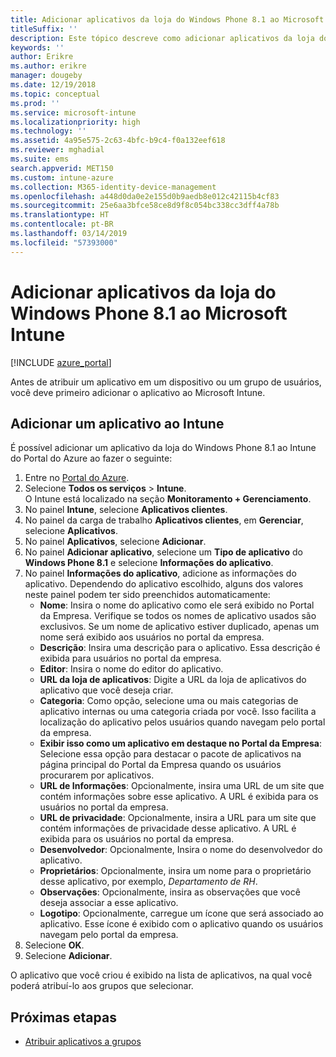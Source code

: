 ```yaml
---
title: Adicionar aplicativos da loja do Windows Phone 8.1 ao Microsoft Intune
titleSuffix: ''
description: Este tópico descreve como adicionar aplicativos da loja do Windows Phone 8.1 ao Microsoft Intune.
keywords: ''
author: Erikre
ms.author: erikre
manager: dougeby
ms.date: 12/19/2018
ms.topic: conceptual
ms.prod: ''
ms.service: microsoft-intune
ms.localizationpriority: high
ms.technology: ''
ms.assetid: 4a95e575-2c63-4bfc-b9c4-f0a132eef618
ms.reviewer: mghadial
ms.suite: ems
search.appverid: MET150
ms.custom: intune-azure
ms.collection: M365-identity-device-management
ms.openlocfilehash: a448d0da0e2e155d0b9aedb8e012c42115b4cf83
ms.sourcegitcommit: 25e6aa3bfce58ce8d9f8c054bc338cc3dff4a78b
ms.translationtype: HT
ms.contentlocale: pt-BR
ms.lasthandoff: 03/14/2019
ms.locfileid: "57393000"
---
```

# <a name="add-windows-phone-81-store-apps-to-microsoft-intune"></a>Adicionar aplicativos da loja do Windows Phone 8.1 ao Microsoft Intune

[!INCLUDE [azure_portal](./includes/azure_portal.md)]

Antes de atribuir um aplicativo em um dispositivo ou um grupo de usuários, você deve primeiro adicionar o aplicativo ao Microsoft Intune. 

## <a name="add-an-app-to-intune"></a>Adicionar um aplicativo ao Intune
É possível adicionar um aplicativo da loja do Windows Phone 8.1 ao Intune do Portal do Azure ao fazer o seguinte:

1. Entre no [Portal do Azure](https://portal.azure.com).
2. Selecione **Todos os serviços** > **Intune**.  
    O Intune está localizado na seção **Monitoramento + Gerenciamento**.
3. No painel **Intune**, selecione **Aplicativos clientes**.
4. No painel da carga de trabalho **Aplicativos clientes**, em **Gerenciar**, selecione **Aplicativos**.
5. No painel **Aplicativos**, selecione **Adicionar**.
6. No painel **Adicionar aplicativo**, selecione um **Tipo de aplicativo** do **Windows Phone 8.1** e selecione **Informações do aplicativo**.
7. No painel **Informações do aplicativo**, adicione as informações do aplicativo. Dependendo do aplicativo escolhido, alguns dos valores neste painel podem ter sido preenchidos automaticamente:
    - **Nome**: Insira o nome do aplicativo como ele será exibido no Portal da Empresa. Verifique se todos os nomes de aplicativo usados são exclusivos. Se um nome de aplicativo estiver duplicado, apenas um nome será exibido aos usuários no portal da empresa.
    - **Descrição**: Insira uma descrição para o aplicativo. Essa descrição é exibida para usuários no portal da empresa.
    - **Editor**: Insira o nome do editor do aplicativo.
    - **URL da loja de aplicativos**: Digite a URL da loja de aplicativos do aplicativo que você deseja criar.
    - **Categoria**: Como opção, selecione uma ou mais categorias de aplicativo internas ou uma categoria criada por você. Isso facilita a localização do aplicativo pelos usuários quando navegam pelo portal da empresa.
    - **Exibir isso como um aplicativo em destaque no Portal da Empresa**: Selecione essa opção para destacar o pacote de aplicativos na página principal do Portal da Empresa quando os usuários procurarem por aplicativos.
    - **URL de Informações**: Opcionalmente, insira uma URL de um site que contém informações sobre esse aplicativo. A URL é exibida para os usuários no portal da empresa.
    - **URL de privacidade**: Opcionalmente, insira a URL para um site que contém informações de privacidade desse aplicativo. A URL é exibida para os usuários no portal da empresa.
    - **Desenvolvedor**: Opcionalmente, Insira o nome do desenvolvedor do aplicativo.
    - **Proprietários**: Opcionalmente, insira um nome para o proprietário desse aplicativo, por exemplo, *Departamento de RH*.
    - **Observações**: Opcionalmente, insira as observações que você deseja associar a esse aplicativo.
    - **Logotipo**: Opcionalmente, carregue um ícone que será associado ao aplicativo. Esse ícone é exibido com o aplicativo quando os usuários navegam pelo portal da empresa.
8. Selecione **OK**.
9. Selecione **Adicionar**.

O aplicativo que você criou é exibido na lista de aplicativos, na qual você poderá atribuí-lo aos grupos que selecionar.

## <a name="next-steps"></a>Próximas etapas

- [Atribuir aplicativos a grupos](apps-deploy.md)
